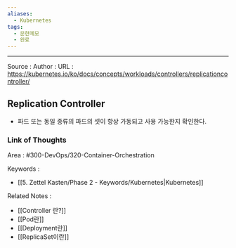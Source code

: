 ```yaml
---
aliases:
  - Kubernetes
tags:
  - 문헌메모
  - 완료
---
```



---


Source :
Author : 
URL : https://kubernetes.io/ko/docs/concepts/workloads/controllers/replicationcontroller/

## Replication Controller
- 파드 또는 동일 종류의 파드의 셋이 항상 가동되고 사용 가능한지 확인한다.

### Link of Thoughts
Area : #300-DevOps/320-Container-Orchestration 

Keywords :
- [[5. Zettel Kasten/Phase 2 - Keywords/Kubernetes|Kubernetes]]

Related Notes : 
- [[Controller 란?]]
- [[Pod란]]
- [[Deployment란]]
- [[ReplicaSet이란]]